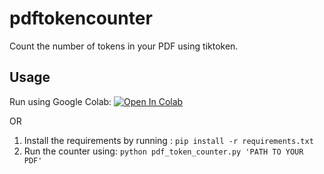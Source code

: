 # pdftokencounter
Count the number of tokens in your PDF using tiktoken.
## Usage
Run using Google Colab: <a target="_blank" href="https://colab.research.google.com/github/sushmitxo/pdftokencounter/blob/main/pdftokencounter.ipynb">
  <img src="https://colab.research.google.com/assets/colab-badge.svg" alt="Open In Colab"/>
</a>

OR
1. Install the requirements by running :
   ```pip install -r requirements.txt ```
2. Run the counter using:
   ```python pdf_token_counter.py 'PATH TO YOUR PDF'```
